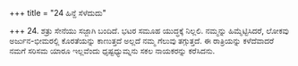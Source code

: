 +++
title = "24 ಹಿನ್ದೆ ಸೆಳೆದುದು"

+++
24. ಶತ್ರು ಸೇನೆಯು ಸಜ್ಜಾಗಿ ಬಂದಿದೆ. ಭಟರ ಸಮೂಹ ಯುದ್ಧಕ್ಕೆ ನಿಲ್ಲಲಿ. ನಮ್ಮನ್ನು ಹಿಮ್ಮೆಟ್ಟಿಸಿದರೆ, ಲೋಕವು ಅರ್ಜುನ-ಭೀಮರಲ್ಲಿ ಕೊರತೆಯನ್ನು ಕಾಣುತ್ತದೆ ಅಲ್ಲದೆ ನಮ್ಮ ಗೆಲುವು ತಗ್ಗುತ್ತದೆ.  ಈ ರಾತ್ರಿಯನ್ನು ಕಳೆದೆವಾದರೆ ನಮಗೆ ಸರಿಸಮ ಯಾರೂ ಇಲ್ಲವೆಂದು ಧೃಷ್ಟಧ್ಯುಮ್ನನು ಸಕಲ ನಾಯಕರನ್ನು ಕರೆಸಿದನು.